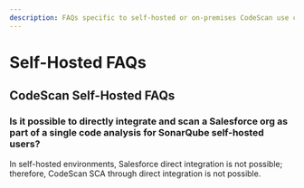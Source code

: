 ```yaml
---
description: FAQs specific to self-hosted or on-premises CodeScan use cases
---
```


# Self-Hosted FAQs

## CodeScan Self-Hosted FAQs

### Is it possible to directly integrate and scan a Salesforce org as part of a single code analysis for SonarQube self-hosted users?&#x20;

In self-hosted environments, Salesforce direct integration is not possible; therefore, CodeScan SCA through direct integration is not possible.
